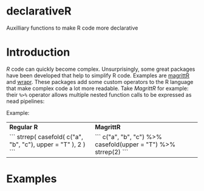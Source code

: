 # declarativeR
Auxilliary functions to make R code more declarative 

# Introduction
*R* code can quickly become complex. Unsurprisingly, some great packages have been developed that help to simplify R code. Examples are [magrittR](https://cran.r-project.org/web/packages/magrittr/vignettes/magrittr.html) and  [wrapr](https://github.com/WinVector/wrapr). These packages add some custom operators to the R language that make complex code a lot more readable. Take *MagrittR* for example: their `%>%` operator allows multiple nested function calls to be expressed as nead pipelines: 

Example:
<table>
<tr>
    <td><b>Regular R</b></td>
    <td><b>MagrittR</b></td>
</tr>
<tr>
<td>
``` 
strrep(  
    casefold( 
        c("a", "b", "c"),   
            upper = "T"  
    ), 2  
) 
```
</td>      
<td> 
```  
c("a", "b", "c") %>%  
casefold(upper = "T") %>%  
strrep(2)
```
</td> 
</tr>
</table> 

 
# Examples


